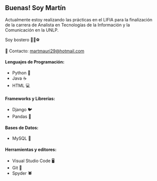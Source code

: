 ## Buenas! Soy Martín

Actualmente estoy realizando las prácticas en el LIFIA para la finalización de la carrera de Analista en Tecnologías
de la Información y la Comunicación en la UNLP.

Soy bostero 💙💛⚽

📧 Contacto: martmauri29@hotmail.com

#### Lenguajes de Programación:
- Python 🐍
- Java ☕
- HTML 💻

#### Frameworks y Librerías:
- Django 🐦
- Pandas 🐼

#### Bases de Datos:
- MySQL 🐬

#### Herramientas y editores:
- Visual Studio Code 🖥️
- Git 🎯
- Spyder 🕷️

